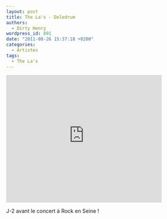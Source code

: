 ```yaml
---
layout: post
title: The La's - Doledrum
authors:
  - Dirty Henry
wordpress_id: 891
date: "2011-08-26 15:37:18 +0200"
categories:
  - Artistes
tags:
  - The La's
---
```


<iframe width="420" height="345" src="http://www.youtube.com/embed/ZvHpLflwPfc" frameborder="0" allowfullscreen></iframe>

J-2 avant le concert à Rock en Seine !
